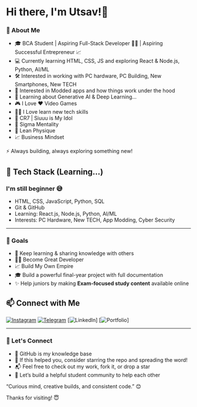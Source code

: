 # Hi there, I'm Utsav!👋

### 🌱 About Me
- 🎓 BCA Student | Aspiring Full-Stack Developer 🧑‍💻 | Aspiring Successful Entrepreneur 📈
- 💻 Currently learning HTML, CSS, JS and exploring React & Node.js, Python, AI/ML
- 🛠 Interested in working with PC hardware, PC Building, New Smartphones, New TECH
- 📱 Interested in Modded apps and how things work under the hood
- 🤖 Learning about Generative AI & Deep Learning...
- 🎮 I Love ❤️ Video Games
- 🧑‍💻 I Love learn new tech skills
- 🐐 CR7 | Siuuu is My Idol
- 🗿 Sigma Mentality
- 💪 Lean Physique
- 📈 Business Mindset

⚡ Always building, always exploring something new!

## 🚀 Tech Stack (Learning...)
### I'm still beginner 😅
- HTML, CSS, JavaScript, Python, SQL
- Git & GitHub
- Learning: React.js, Node.js, Python, AI/ML
- Interests: PC Hardware, New TECH, App Modding, Cyber Security

---

### 🎯 Goals
- 🔄 Keep learning & sharing knowledge with others
- 🧑‍💻 Become Great Developer
- 📈 Build My Own Empire
- 🎓 Build a powerful final-year project with full documentation
- ✨ Help juniors by making **Exam-focused study content** available online

## 📫 Connect with Me
[![Instagram](https://img.shields.io/badge/Instagram-%23E4405F.svg?style=flat&logo=Instagram&logoColor=white)](https://www.instagram.com/_its_me_utsav_/#)
[![Telegram](https://img.shields.io/badge/Telegram-%2326A5E4.svg?style=flat&logo=Telegram&logoColor=white)](https://t.me/UP7_Stack#)
[![LinkedIn](https://img.shields.io/badge/LinkedIn-%230077B5.svg?style=flat&logo=LinkedIn&logoColor=white)]
[![Portfolio](https://img.shields.io/badge/Portfolio-%23000000.svg?style=flat&logo=Portfolio&logoColor=white)]

---

### 🔗 Let's Connect
- 🧠 GitHub is my knowledge base
- 🌟 If this helped you, consider starring the repo and spreading the word!
- 📬 Feel free to check out my work, fork it, or drop a star
- 🚀 Let’s build a helpful student community to help each other

“Curious mind, creative builds, and consistent code.” 😊

Thanks for visiting! 😇
